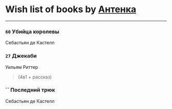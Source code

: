# Wish list of books by [Антенка](https://plus.google.com/u/0/118158645037334943900/)
---

### `60` Убийца королевы
Себастьян де Кастелл

### `27` Джекаби
Уильям Риттер
> (4в1 + рассказ)

### `` Последний трюк
Себастьян де Кастелл

